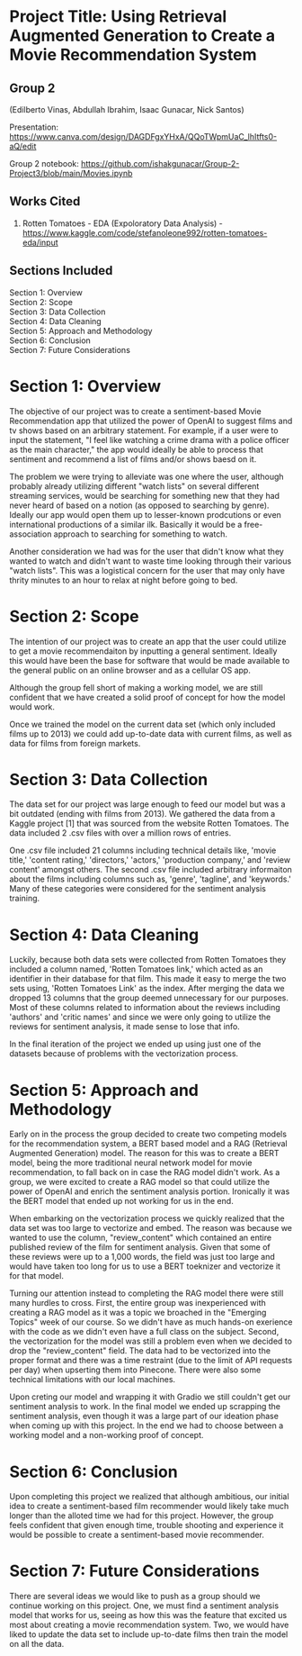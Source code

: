 
# Project Title: Using Retrieval Augmented Generation to Create a Movie Recommendation System
## Group 2
(Edilberto Vinas, Abdullah Ibrahim, Isaac Gunacar, Nick Santos)

Presentation: https://www.canva.com/design/DAGDFgxYHxA/QQoTWpmUaC_lhItfts0-aQ/edit

Group 2 notebook: https://github.com/ishakgunacar/Group-2-Project3/blob/main/Movies.ipynb

## Works Cited
1. Rotten Tomatoes - EDA (Expoloratory Data Analysis) - https://www.kaggle.com/code/stefanoleone992/rotten-tomatoes-eda/input

## Sections Included
Section 1: Overview<br>
Section 2: Scope<br>
Section 3: Data Collection<br>
Section 4: Data Cleaning<br>
Section 5: Approach and Methodology<br>
Section 6: Conclusion<br>
Section 7: Future Considerations<br>

# Section 1: Overview
The objective of our project was to create a sentiment-based Movie Recommendation app that utilized the power of OpenAI to suggest films and tv shows based on an arbitrary statement. For example, if a user were to input the statement, "I feel like watching a crime drama with a police officer as the main character," the app would ideally be able to process that sentiment and recommend a list of films and/or shows baesd on it.

The problem we were trying to alleviate was one where the user, although probably already utilizing different "watch lists" on several different streaming services, would be searching for something new that they had never heard of based on a notion (as opposed to searching by genre). Ideally our app would open them up to lesser-known prodcutions or even international productions of a similar ilk. Basically it would be a free-association approach to searching for something to watch.

Another consideration we had was for the user that didn't know what they wanted to watch and didn't want to waste time looking through their various "watch lists". This was a logistical concern for the user that may only have thrity minutes to an hour to relax at night before going to bed.

# Section 2: Scope
The intention of our project was to create an app that the user could utilize to get a movie recommendaiton by inputting a general sentiment. Ideally this would have been the base for software that would be made available to the general public on an online browser and as a cellular OS app. 

Although the group fell short of making a working model, we are still confident that we have created a solid proof of concept for how the model would work.

Once we trained the model on the current data set (which only included films up to 2013) we could add up-to-date data with current films, as well as data for films from foreign markets.

# Section 3: Data Collection
The data set for our project was large enough to feed our model but was a bit outdated (ending with films from 2013). We gathered the data from a Kaggle project [1] that was sourced from the website Rotten Tomatoes. The data included 2 .csv files with over a million rows of entries.

One .csv file included 21 columns including technical details like, 'movie title,' 'content rating,' 'directors,' 'actors,' 'production company,' and 'review content' amongst others. The second .csv file included arbitrary informaiton about the films including columns such as, 'genre', 'tagline', and 'keywords.' Many of these categories were considered for the sentiment analysis training.

# Section 4: Data Cleaning
Luckily, because both data sets were collected from Rotten Tomatoes they included a column named, 'Rotten Tomatoes link,' which acted as an identifier in their database for that film. This made it easy to merge the two sets using, 'Rotten Tomatoes Link' as the index. After merging the data we dropped 13 columns that the group deemed unnecessary for our purposes. Most of these columns related to information about the reviews including 'authors' and 'critic names' and since we were only going to utilize the reviews for sentiment analysis, it made sense to lose that info.

In the final iteration of the project we ended up using just one of the datasets because of problems with the vectorization process.

# Section 5: Approach and Methodology
Early on in the process the group decided to create two competing models for the recommendation system, a BERT based model and a RAG (Retrieval Augmented Generation) model. The reason for this was to create a BERT model, being the more traditional neural network model for movie recommendation, to fall back on in case the RAG model didn't work. As a group, we were excited to create a RAG model so that could utilize the power of OpenAI and enrich the sentiment analysis portion. Ironically it was the BERT model that ended up not working for us in the end.

When embarking on the vectorization process we quickly realized that the data set was too large to vectorize and embed. The reason was because we wanted to use the column, "review_content" which contained an entire published review of the film for sentiment analysis. Given that some of these reviews were up to a 1,000 words, the field was just too large and would have taken too long for us to use a BERT toeknizer and vectorize it for that model.

Turning our attention instead to completing the RAG model there were still many hurdles to cross. First, the entire group was inexperienced with creating a RAG model as it was a topic we broached in the "Emerging Topics" week of our course. So we didn't have as much hands-on exerience with the code as we didn't even have a full class on the subject. Second, the vectorization for the model was still a problem even when we decided to drop the "review_content" field. The data had to be vectorized into the proper format and there was a time restraint (due to the limit of API requests per day) when upserting them into Pinecone. There were also some technical limitations with our local machines.

Upon creting our model and wrapping it with Gradio we still couldn't get our sentiment analysis to work. In the final model we ended up scrapping the sentiment analysis, even though it was a large part of our ideation phase when coming up with this project. In the end we had to choose between a working model and a non-working proof of concept.

# Section 6: Conclusion
Upon completing this project we realized that although ambitious, our initial idea to create a sentiment-based film recommender would likely take much longer than the alloted time we had for this project. However, the group feels confident that given enough time, trouble shooting and experience it would be possible to create a sentiment-based movie recommender.

# Section 7: Future Considerations
There are several ideas we would like to push as a group should we continue working on this project. One, we must find a sentiment analysis model that works for us, seeing as how this was the feature that excited us most about creating a movie recommendation system. Two, we would have liked to update the data set to include up-to-date films then train the model on all the data.
